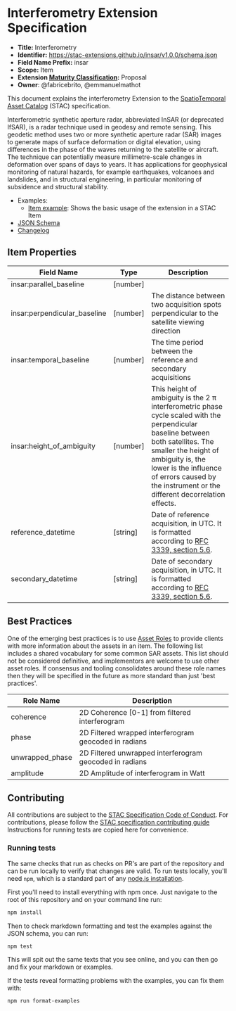 # Interferometry Extension Specification

- **Title:** Interferometry
- **Identifier:** <https://stac-extensions.github.io/insar/v1.0.0/schema.json>
- **Field Name Prefix:** insar
- **Scope:** Item
- **Extension [Maturity Classification](https://github.com/radiantearth/stac-spec/tree/master/extensions/README.md#extension-maturity):** Proposal
- **Owner**: @fabricebrito, @emmanuelmathot

This document explains the interferometry Extension to the [SpatioTemporal Asset Catalog](https://github.com/radiantearth/stac-spec) (STAC) specification.

Interferometric synthetic aperture radar, abbreviated InSAR (or deprecated IfSAR), is a radar technique used in geodesy and remote sensing. This geodetic method uses two or more synthetic aperture radar (SAR) images to generate maps of surface deformation or digital elevation, using differences in the phase of the waves returning to the satellite or aircraft. The technique can potentially measure millimetre-scale changes in deformation over spans of days to years. It has applications for geophysical monitoring of natural hazards, for example earthquakes, volcanoes and landslides, and in structural engineering, in particular monitoring of subsidence and structural stability.

- Examples:
  - [Item example](examples/item.json): Shows the basic usage of the extension in a STAC Item
- [JSON Schema](json-schema/schema.json)
- [Changelog](./CHANGELOG.md)

## Item Properties 

| Field Name                   | Type                      | Description |
| ---------------------------- | ------------------------- | ----------- |
| insar:parallel_baseline      | \[number]                 |             |
| insar:perpendicular_baseline | \[number]                 | The distance between two acquisition spots perpendicular to the satellite viewing direction            |
| insar:temporal_baseline      | \[number]                 | The time period between the reference and secondary acquisitions |
| insar:height_of_ambiguity    | \[number]                 |  This height of ambiguity is the 2 π interferometric phase cycle scaled with the perpendicular baseline between both satellites. The smaller the height of ambiguity is, the lower is the influence of errors caused by the instrument or the different decorrelation effects. |
| reference_datetime           | \[string]                   | Date of reference acquisition, in UTC. It is formatted according to [RFC 3339, section 5.6](https://tools.ietf.org/html/rfc3339#section-5.6).  |
| secondary_datetime           | \[string]                   | Date of secondary acquisition, in UTC. It is formatted according to [RFC 3339, section 5.6](https://tools.ietf.org/html/rfc3339#section-5.6).  |

## Best Practices

One of the emerging best practices is to use [Asset Roles](https://github.com/radiantearth/stac-spec/tree/master/item-spec/item-spec.md#asset-roles) 
to provide clients with more information about the assets in an item. The following list includes a shared vocabulary for some common SAR assets. 
This list should not be considered definitive, and implementors are welcome to use other asset roles. If consensus and tooling consolidates around 
these role names then they will be specified in the future as more standard than just 'best practices'.

| Role Name       | Description                                                            |
| --------------- | ---------------------------------------------------------------------- |
| coherence       | 2D Coherence [0-1] from filtered interferogram                         |
| phase           | 2D Filtered wrapped interferogram geocoded in radians                  |
| unwrapped_phase | 2D Filtered unwrapped interferogram geocoded in radians                |
| amplitude       | 2D Amplitude of interferogram in Watt                                  |

## Contributing

All contributions are subject to the
[STAC Specification Code of Conduct](https://github.com/radiantearth/stac-spec/blob/master/CODE_OF_CONDUCT.md).
For contributions, please follow the
[STAC specification contributing guide](https://github.com/radiantearth/stac-spec/blob/master/CONTRIBUTING.md) Instructions
for running tests are copied here for convenience.

### Running tests

The same checks that run as checks on PR's are part of the repository and can be run locally to verify that changes are valid. 
To run tests locally, you'll need `npm`, which is a standard part of any [node.js installation](https://nodejs.org/en/download/).

First you'll need to install everything with npm once. Just navigate to the root of this repository and on 
your command line run:
```bash
npm install
```

Then to check markdown formatting and test the examples against the JSON schema, you can run:
```bash
npm test
```

This will spit out the same texts that you see online, and you can then go and fix your markdown or examples.

If the tests reveal formatting problems with the examples, you can fix them with:
```bash
npm run format-examples
```
